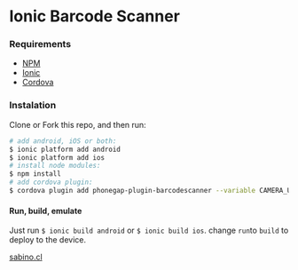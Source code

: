 # Ionic Barcode Scanner

### Requirements

- [NPM](https://www.npmjs.com)
- [Ionic](https://ionicframework.com/)
- [Cordova](https://cordova.apache.org/)

### Instalation

Clone or Fork this repo, and then run:

```sh
# add android, iOS or both:
$ ionic platform add android
$ ionic platform add ios
# install node modules:
$ npm install
# add cordova plugin:
$ cordova plugin add phonegap-plugin-barcodescanner --variable CAMERA_USAGE_DESCRIPTION="Escáner de Pórticos"
```

#### Run, build, emulate

Just run `$ ionic build android` or `$ ionic build ios`. change `run`to `build` to deploy to the device.

[sabino.cl](http://www.sabino.cl)
